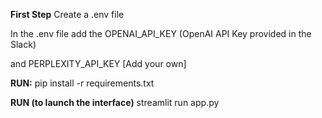 **First Step**
Create a .env file

In the .env file add the 
OPENAI_API_KEY (OpenAI API Key provided in the Slack)

and PERPLEXITY_API_KEY [Add your own]

**RUN:**
pip install -r requirements.txt

**RUN (to launch the interface)**
streamlit run app.py


